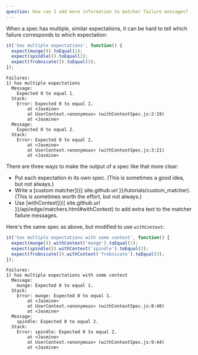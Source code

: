 ```yaml
---
question: How can I add more information to matcher failure messages?
---
```


When a spec has multiple, similar expectations, it can be hard to tell which
failure corresponds to which expectation:

```javascript
it('has multiple expectations', function() {
  expect(munge()).toEqual(1);
  expect(spindle()).toEqual(2);
  expect(frobnicate()).toEqual(3);
});
```

```
Failures:
1) has multiple expectations
  Message:
    Expected 0 to equal 1.
  Stack:
    Error: Expected 0 to equal 1.
        at <Jasmine>
        at UserContext.<anonymous> (withContextSpec.js:2:19)
        at <Jasmine>
  Message:
    Expected 0 to equal 2.
  Stack:
    Error: Expected 0 to equal 2.
        at <Jasmine>
        at UserContext.<anonymous> (withContextSpec.js:3:21)
        at <Jasmine>
```

There are three ways to make the output of a spec like that more clear:

* Put each expectation in its own spec. (This is sometimes a good idea, but not
  always.)
* Write a [custom matcher]({{ site.github.url }}/tutorials/custom_matcher). (This is sometimes worth
  the effort, but not always.)
* Use [withContext]({{ site.github.url }}/api/edge/matchers.html#withContext) to add extra text to
  the matcher failure messages.

Here's the same spec as above, but modified to use `withContext`:

```javascript
it('has multiple expectations with some context', function() {
  expect(munge()).withContext('munge').toEqual(1);
  expect(spindle()).withContext('spindle').toEqual(2);
  expect(frobnicate()).withContext('frobnicate').toEqual(3);
});
```

```
Failures:
1) has multiple expectations with some context
  Message:
    munge: Expected 0 to equal 1.
  Stack:
    Error: munge: Expected 0 to equal 1.
        at <Jasmine>
        at UserContext.<anonymous> (withContextSpec.js:8:40)
        at <Jasmine>
  Message:
    spindle: Expected 0 to equal 2.
  Stack:
    Error: spindle: Expected 0 to equal 2.
        at <Jasmine>
        at UserContext.<anonymous> (withContextSpec.js:9:44)
        at <Jasmine>

```
